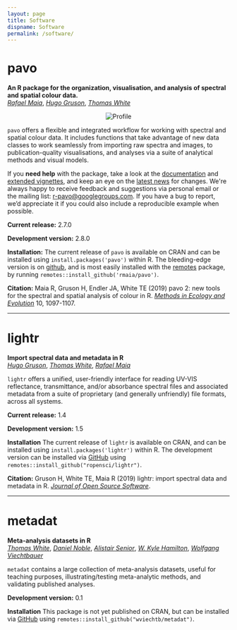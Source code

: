 ```yaml
---
layout: page
title: Software
dispname: Software
permalink: /software/
---
```

# pavo  

**An R package for the organization, visualisation, and analysis of spectral and spatial colour data.**   
[_Rafael Maia_](http://rafaelmaia.net), [_Hugo Gruson_](https://www.normalesup.org/~hgruson/), [_Thomas White_](https://tomwhite.io)

<p align="center">
<img src="{{ site.baseurl }}/assets/tetra.gif" title="Profile" class="profile">  
</p>

`pavo` offers a flexible and integrated workflow for working with spectral and spatial colour data. It includes functions that take advantage of new data classes to work seamlessly from importing raw spectra and images, to publication-quality visualisations, and analyses via a suite of analytical methods and visual models.

If you **need help** with the package, take a look at the [documentation](http://pavo.colrverse.) and [extended vignettes](http://pavo.colrverse.com/articles/pavo-1-overview.html), and keep an eye on the [latest news](http://pavo.colrverse.com/news/index.html) for changes. We're always happy to receive feedback and suggestions via personal email or the mailing list: [r-pavo@googlegroups.com](mailto:r-pavo@googlegroups.com). If you have a bug to report, we’d appreciate it if you could also include a reproducible example when possible.

**Current release:** 2.7.0

**Development version:** 2.8.0

**Installation:** The current release of `pavo` is available on CRAN and can be installed using ```install.packages('pavo')``` within R. The bleeding-edge version is on [github](https://github.com/rmaia/pavo), and is most easily installed with the [remotes](https://github.com/hadley/devtools) package, by running ```remotes::install_github('rmaia/pavo')```.  

**Citation:** Maia R, Gruson H, Endler JA, White TE (2019) pavo 2: new tools for the spectral and spatial analysis of colour in R.  [_Methods in Ecology and Evolution_](http://dx.doi.org/10.1111/2041-210X.13174) 10, 1097-1107. 

---

# lightr 

**Import spectral data and metadata in R**  
[_Hugo Gruson_](https://www.normalesup.org/~hgruson/), [_Thomas White_](http://tomwhite.io), [_Rafael Maia_](http://rafaelmaia.net)

`lightr` offers a unified, user-friendly interface for reading UV-VIS reflectance, transmittance, and/or absorbance spectral files and associated metadata from a suite of proprietary (and generally unfriendly) file formats, across all systems.

**Current release:** 1.4 

**Development version:** 1.5  

**Installation** The current release of `lightr` is available on CRAN, and can be installed using ```install.packages('lightr')``` within R. The development version can be installed via [GitHub](https://github.com/ropensci/lightr) using ```remotes::install_github("ropensci/lightr")```.

**Citation:** Gruson H, White TE, Maia R (2019) lightr: import spectral data and metadata in R. [_Journal of Open Source Software_](https://doi.org/10.21105/joss.01857). 

---

# metadat

**Meta-analysis datasets in R**  
[_Thomas White_](http://tomwhite.io), [_Daniel Noble_](http://nobledan.com), [_Alistair Senior_](http://alistairmsenior.com), [_W. Kyle Hamilton_](http://kylehamilton.com), [_Wolfgang Viechtbauer_](http://www.wvbauer.com)

`metadat` contains a large collection of meta-analysis datasets, useful for teaching purposes, illustrating/testing meta-analytic methods, and validating published analyses.

**Development version:** 0.1  

**Installation** This package is not yet published on CRAN, but can be installed via [GitHub](https://github.com/wviechtb/metadat) using ```remotes::install_github("wviechtb/metadat")```.

